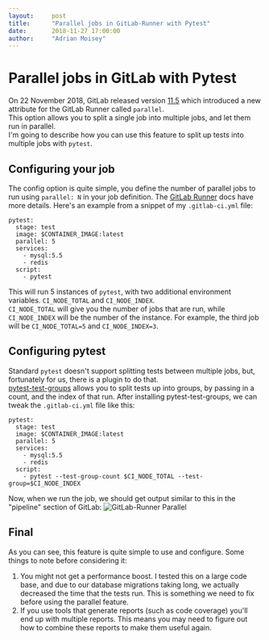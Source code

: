 ```yaml
---
layout:     post
title:      "Parallel jobs in GitLab-Runner with Pytest"
date:       2018-11-27 17:00:00
author:     "Adrian Moisey"
---
```


# Parallel jobs in GitLab with Pytest

On 22 November 2018, GitLab released version [11.5](https://about.gitlab.com/2018/11/22/gitlab-11-5-released/) which introduced a new attribute for the GitLab Runner called `parallel`.  
This option allows you to split a single job into multiple jobs, and let them run in parallel.  
I'm going to describe how you can use this feature to split up tests into multiple jobs with `pytest`.

## Configuring your job

The config option is quite simple, you define the number of parallel jobs to run using `parallel: N` in your job definition. The [GitLab Runner](https://docs.gitlab.com/ee/ci/yaml/#parallel) docs have more details.
Here's an example from a snippet of my `.gitlab-ci.yml` file:
```
pytest:
  stage: test
  image: $CONTAINER_IMAGE:latest
  parallel: 5
  services:
    - mysql:5.5
    - redis
  script:
    - pytest
```

This will run 5 instances of `pytest`, with two additional environment variables. `CI_NODE_TOTAL` and `CI_NODE_INDEX`.  
`CI_NODE_TOTAL` will give you the number of jobs that are run, while `CI_NODE_INDEX` will be the number of the instance. For example, the third job will be `CI_NODE_TOTAL=5` and `CI_NODE_INDEX=3`.

## Configuring pytest

Standard `pytest` doesn't support splitting tests between multiple jobs, but, fortunately for us, there is a plugin to do that.  
[pytest-test-groups](https://github.com/mark-adams/pytest-test-groups) allows you to split tests up into groups, by passing in a count, and the index of that run. After installing pytest-test-groups, we can tweak the `.gitlab-ci.yml` file like this:

```
pytest:
  stage: test
  image: $CONTAINER_IMAGE:latest
  parallel: 5
  services:
    - mysql:5.5
    - redis
  script:
    - pytest --test-group-count $CI_NODE_TOTAL --test-group=$CI_NODE_INDEX
```

Now, when we run the job, we should get output similar to this in the "pipeline" section of GitLab:
<img src="{{ site.baseurl }}/img/parallel.png" alt="GitLab-Runner Parallel">

## Final

As you can see, this feature is quite simple to use and configure. Some things to note before considering it:
1. You might not get a performance boost. I tested this on a large code base, and due to our database migrations taking long, we actually decreased the time that the tests run. This is something we need to fix before using the parallel feature.
1. If you use tools that generate reports (such as code coverage) you'll end up with multiple reports. This means you may need to figure out how to combine these reports to make them useful again.
